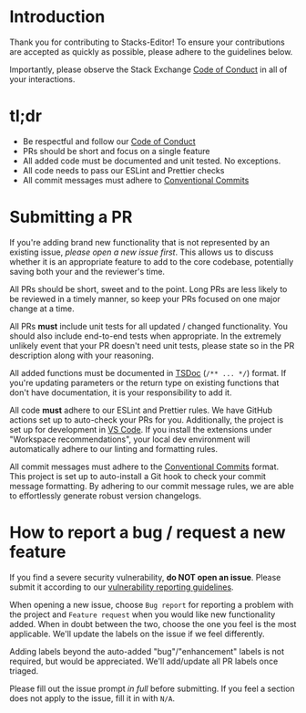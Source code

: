 # Introduction

Thank you for contributing to Stacks-Editor! To ensure your contributions are accepted as quickly as possible, please adhere to the guidelines below.

Importantly, please observe the Stack Exchange [Code of Conduct](https://meta.stackexchange.com/conduct) in all of your interactions.

# tl;dr

* Be respectful and follow our [Code of Conduct](https://meta.stackexchange.com/conduct)
* PRs should be short and focus on a single feature
* All added code must be documented and unit tested. No exceptions.
* All code needs to pass our ESLint and Prettier checks
* All commit messages must adhere to [Conventional Commits](https://www.conventionalcommits.org/en/v1.0.0/)

# Submitting a PR

If you're adding brand new functionality that is not represented by an existing issue, _please open a new issue first_. This allows us to discuss whether it is an appropriate feature to add to the core codebase, potentially saving both your and the reviewer's time.

All PRs should be short, sweet and to the point. Long PRs are less likely to be reviewed in a timely manner, so keep your PRs focused on one major change at a time.

All PRs **must** include unit tests for all updated / changed functionality. You should also include end-to-end tests when appropriate. In the extremely unlikely event that your PR doesn't need unit tests, please state so in the PR description along with your reasoning.

All added functions must be documented in [TSDoc](https://tsdoc.org/) (`/** ... */`) format. If you're updating parameters or the return type on existing functions that don't have documentation, it is your responsibility to add it.

All code **must** adhere to our ESLint and Prettier rules. We have GitHub actions set up to auto-check your PRs for you. Additionally, the project is set up for development in [VS Code](https://code.visualstudio.com/). If you install the extensions under "Workspace recommendations", your local dev environment will automatically adhere to our linting and formatting rules.

All commit messages must adhere to the [Conventional Commits](https://www.conventionalcommits.org/en/v1.0.0/) format. This project is set up to auto-install a Git hook to check your commit message formatting. By adhering to our commit message rules, we are able to effortlessly generate robust version changelogs.

# How to report a bug / request a new feature

If you find a severe security vulnerability, __do NOT open an issue__. Please submit it according to our [vulnerability reporting guidelines](https://stackexchange.com/about/security).

When opening a new issue, choose `Bug report` for reporting a problem with the project and `Feature request` when you would like new functionality added. When in doubt between the two, choose the one you feel is the most applicable. We'll update the labels on the issue if we feel differently.

Adding labels beyond the auto-added "bug"/"enhancement" labels is not required, but would be appreciated. We'll add/update all PR labels once triaged.

Please fill out the issue prompt _in full_ before submitting. If you feel a section does not apply to the issue, fill it in with `N/A`.

